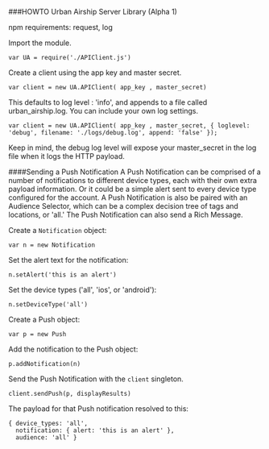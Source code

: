###HOWTO Urban Airship Server Library (Alpha 1)

npm requirements: request, log

Import the module.

```
var UA = require('./APIClient.js')
```
Create a client using the app key and master secret.
```
var client = new UA.APIClient( app_key , master_secret)
```
This defaults to log level : 'info', and appends to a file called urban_airship.log.  You can include your own log settings.
```
var client = new UA.APIClient( app_key , master_secret, { loglevel: 'debug', filename: './logs/debug.log', append: 'false' });
```
Keep in mind, the debug log level will expose your master_secret in the log file when it logs the HTTP payload.

####Sending a Push Notification
A Push Notification can be comprised of a number of notifications to different device types, each with their own extra payload information.  Or it could be a simple alert sent to every device type configured for the account.  A Push Notification is also be paired with an Audience Selector, which can be a complex decision tree of tags and locations, or 'all.'  The Push Notification can also send a Rich Message.

Create a ```Notification``` object:
```
var n = new Notification
```
Set the alert text for the notification:
```
n.setAlert('this is an alert')
```
Set the device types ('all', 'ios', or 'android'):
```
n.setDeviceType('all')
```
Create a Push object:
```
var p = new Push
```
Add the notification to the Push object:
```
p.addNotification(n)
```
Send the Push Notification with the ```client``` singleton.
```
client.sendPush(p, displayResults)
```
The payload for that Push notification resolved to this:
```
{ device_types: 'all',
  notification: { alert: 'this is an alert' },
  audience: 'all' }
```